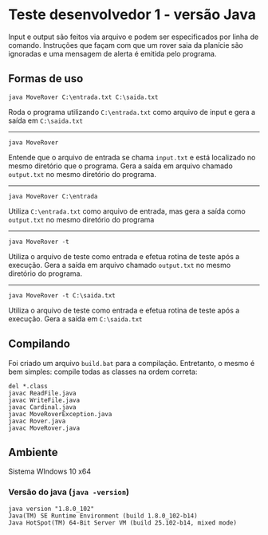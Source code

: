 # Teste desenvolvedor 1 - versão Java

Input e output são feitos via arquivo e podem ser especificados por linha de comando. Instruções que façam com que um rover saia da planície são ignoradas e uma mensagem de alerta é emitida pelo programa.


## Formas de uso

    java MoveRover C:\entrada.txt C:\saida.txt
Roda o programa utilizando `C:\entrada.txt` como arquivo de input e gera a saída em `C:\saida.txt`

---

    java MoveRover
Entende que o arquivo de entrada se chama `input.txt` e está localizado no mesmo diretório que o programa. 
Gera a saída em arquivo chamado `output.txt` no mesmo diretório do programa.

---

    java MoveRover C:\entrada
Utiliza `C:\entrada.txt` como arquivo de entrada, mas gera a saída como `output.txt` no mesmo diretório do programa

---

    java MoveRover -t
Utiliza o arquivo de teste como entrada e efetua rotina de teste após a execução. 
Gera a saída em arquivo chamado `output.txt` no mesmo diretório do programa.

---

    java MoveRover -t C:\saida.txt
Utiliza o arquivo de teste como entrada e efetua rotina de teste após a execução. Gera a saída em `C:\saida.txt`

## Compilando

Foi criado um arquivo `build.bat` para a compilação. Entretanto, o mesmo é bem simples: compile todas as classes na ordem correta:
```
del *.class
javac ReadFile.java                                                                                                                                                                                                                                                                                     
javac WriteFile.java 
javac Cardinal.java 
javac MoveRoverException.java
javac Rover.java
javac MoveRover.java
```

## Ambiente
Sistema WIndows 10 x64

### Versão do java (`java -version`)
```
java version "1.8.0_102"
Java(TM) SE Runtime Environment (build 1.8.0_102-b14)
Java HotSpot(TM) 64-Bit Server VM (build 25.102-b14, mixed mode)
```